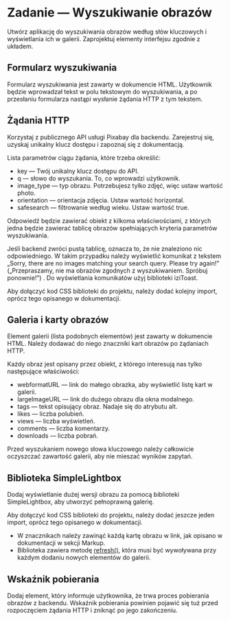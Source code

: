 # Zadanie — Wyszukiwanie obrazów

Utwórz aplikację do wyszukiwania obrazów według słów kluczowych i wyświetlania ich w galerii. Zaprojektuj elementy interfejsu zgodnie z układem.


## Formularz wyszukiwania

Formularz wyszukiwania jest zawarty w dokumencie HTML. Użytkownik będzie wprowadzał tekst w polu tekstowym do wyszukiwania, a po przesłaniu formularza nastąpi wysłanie żądania HTTP z tym tekstem.


## Żądania HTTP

Korzystaj z publicznego API usługi Pixabay dla backendu. Zarejestruj się, uzyskaj unikalny klucz dostępu i zapoznaj się z dokumentacją.

Lista parametrów ciągu żądania, które trzeba określić:

* key — Twój unikalny klucz dostępu do API.
* q — słowo do wyszukania. To, co wprowadzi użytkownik.
* image_type — typ obrazu. Potrzebujesz tylko zdjęć, więc ustaw wartość photo.
* orientation — orientacja zdjęcia. Ustaw wartość horizontal.
* safesearch — filtrowanie według wieku. Ustaw wartość true.

Odpowiedź będzie zawierać obiekt z kilkoma właściwościami, z których jedna będzie zawierać tablicę obrazów spełniających kryteria parametrów wyszukiwania.

Jeśli backend zwróci pustą tablicę, oznacza to, że nie znaleziono nic odpowiedniego. W takim przypadku należy wyświetlić komunikat z tekstem „Sorry, there are no images matching your search query. Please try again!” („Przepraszamy, nie ma obrazów zgodnych z wyszukiwaniem. Spróbuj ponownie!”) . Do wyświetlania komunikatów użyj biblioteki iziToast.

Aby dołączyć kod CSS biblioteki do projektu, należy dodać kolejny import, oprócz tego opisanego w dokumentacji.


## Galeria i karty obrazów

Element galerii (lista podobnych elementów) jest zawarty w dokumencie HTML. Należy dodawać do niego znaczniki kart obrazów po żądaniach HTTP.

Każdy obraz jest opisany przez obiekt, z którego interesują nas tylko następujące właściwości:

* webformatURL — link do małego obrazka, aby wyświetlić listę kart w galerii.
* largeImageURL — link do dużego obrazu dla okna modalnego.
* tags — tekst opisujący obraz. Nadaje się do atrybutu alt.
* likes — liczba polubień.
* views — liczba wyświetleń.
* comments — liczba komentarzy.
* downloads — liczba pobrań.

Przed wyszukaniem nowego słowa kluczowego należy całkowicie oczyszczać zawartość galerii, aby nie mieszać wyników zapytań.

## Biblioteka SimpleLightbox

Dodaj wyświetlanie dużej wersji obrazu za pomocą biblioteki SimpleLightbox, aby utworzyć pełnoprawną galerię.

Aby dołączyć kod CSS biblioteki do projektu, należy dodać jeszcze jeden import, oprócz tego opisanego w dokumentacji.

* W znacznikach należy zawinąć każdą kartę obrazu w link, jak opisano w dokumentacji w sekcji Markup.
* Biblioteka zawiera metodę [refresh()](<https://github.com/andreknieriem/simplelightbox#public-methods>), która musi być wywoływana przy każdym dodaniu nowych elementów do galerii.


## Wskaźnik pobierania

Dodaj element, który informuje użytkownika, że trwa proces pobierania obrazów z backendu. Wskaźnik pobierania powinien pojawić się tuż przed rozpoczęciem żądania HTTP i zniknąć po jego zakończeniu.



